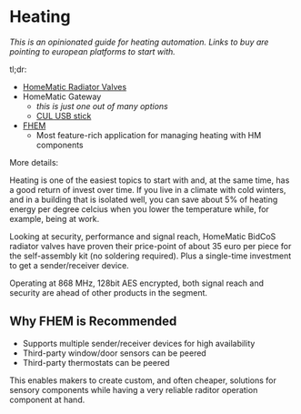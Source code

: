 # Heating

*This is an opinionated guide for heating automation. Links to buy are pointing to european platforms to start with.*

tl;dr:

- [HomeMatic Radiator Valves](https://rover.ebay.com/rover/0/0/0?mpre=https%3A%2F%2Fwww.ebay.de%2Fulk%2Fitm%2F202482181196)
- HomeMatic Gateway
  - *this is just one out of many options*
  - [CUL USB stick](http://busware.de/tiki-index.php?page=CUL)
- [FHEM](https://fhem.de)
  - Most feature-rich application for managing heating with HM components

More details:

Heating is one of the easiest topics to start with and, at the same time, has a good return of invest over time. If you live in a climate with cold winters, and in a building that is isolated well, you can save about 5% of heating energy per degree celcius when you lower the temperature while, for example, being at work.

Looking at security, performance and signal reach, HomeMatic BidCoS radiator valves have proven their price-point of about 35 euro per piece for the self-assembly kit (no soldering required). Plus a single-time investment to get a sender/receiver device.

Operating at 868 MHz, 128bit AES encrypted, both signal reach and security are ahead of other products in the segment.

## Why FHEM is Recommended

- Supports multiple sender/receiver devices for high availability
- Third-party window/door sensors can be peered
- Third-party thermostats can be peered

This enables makers to create custom, and often cheaper, solutions for sensory components while having a very reliable raditor operation component at hand.
